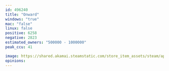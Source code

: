 ```yaml
---
id: 496240
title: "Onward"
windows: "true"
mac: "false"
linux: false
positive: 6258
negative: 2823
estimated_owners: "500000 - 1000000"
peak_ccu: 41

image: https://shared.akamai.steamstatic.com/store_item_assets/steam/apps/496240/header.jpg?t=1708965263
opinions:
---
```

